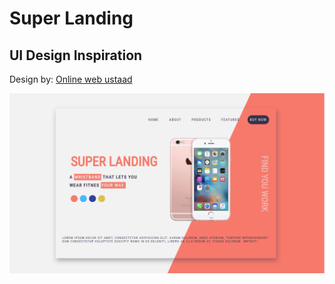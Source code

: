 # Super Landing
## UI Design Inspiration
Design by: 
[Online web ustaad](https://www.youtube.com/watch?v=sC_x_c8jU8g)


![Alt text](/assets/img/screenshot.png?raw=true "SUPER LANDING")

